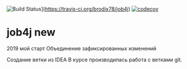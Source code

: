 ![Build Status](https://travis-ci.org/brodix78/job4j.svg?branch=master)](https://travis-ci.org/brodix78/job4j)
[![codecov](https://codecov.io/gh/brodix78/job4j/branch/master/graph/badge.svg)](https://codecov.io/gh/brodix78/job4j)


# job4j new

2019 мой старт
Объединение зафиксированных изменений

Создание ветки из IDEA
В курсе производилась работа с ветками git.